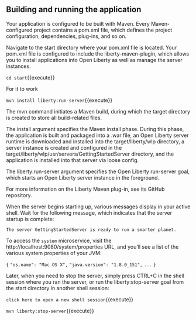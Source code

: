 ## Building and running the application

Your application is configured to be built with Maven. Every Maven-configured project contains a pom.xml file, which defines the project configuration, dependencies, plug-ins, and so on.

Navigate to the start directory where your pom.xml file is located. Your pom.xml file is configured to include the liberty-maven-plugin, which allows you to install applications into Open Liberty as well as manage the server instances.

`cd start`{{execute}}

For it to work 

`mvn install liberty:run-server`{{execute}}

The mvn command initiates a Maven build, during which the target directory is created to store all build-related files.

The install argument specifies the Maven install phase. During this phase, the application is built and packaged into a .war file, an Open Liberty server runtime is downloaded and installed into the target/liberty/wlp directory, a server instance is created and configured in the target/liberty/wlp/usr/servers/GettingStartedServer directory, and the application is installed into that server via loose config.

The liberty:run-server argument specifies the Open Liberty run-server goal, which starts an Open Liberty server instance in the foreground.

For more information on the Liberty Maven plug-in, see its GitHub repository.

When the server begins starting up, various messages display in your active shell. Wait for the following message, which indicates that the server startup is complete:

`The server GettingStartedServer is ready to run a smarter planet.`

To access the `system` microservice, visit the http://localhost:9080/system/properties URL, and you’ll see a list of the various system properties of your JVM:


`{`
    `"os.name": "Mac OS X",`
    `"java.version": "1.8.0_151",`
    `...`
`}`


Later, when you need to stop the server, simply press CTRL+C in the shell session where you ran the server, or run the liberty:stop-server goal from the start directory in another shell session:

`click here to open a new shell session`{{execute}}

`mvn liberty:stop-server`{{execute}}





